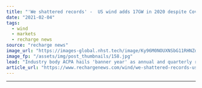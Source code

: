 ```yaml
---
title: "'We shattered records' -  US wind adds 17GW in 2020 despite Covid"
date: "2021-02-04"
tags: 
  - wind
  - markets
  - recharge news
source: "recharge news"
image_url: "https://images-global.nhst.tech/image/Ky96M0NOUXNSbG11RHNZdG4rUW1uMURyaEdPcnprZFhnN2Z0eDE0ZDFLTT0=/nhst/binary/fdb4aa3c37226ab1e7fd125af18402f0"
image_fp: "/assets/img/post_thumbnails/158.jpg"
lead: "Industry body ACPA hails 'banner year' as annual and quarterly records tumble in spite of pandemic disruptions"
article_url: "https://www.rechargenews.com/wind/we-shattered-records-us-wind-adds-17gw-in-2020-despite-covid/2-1-957785"
---
```


---
